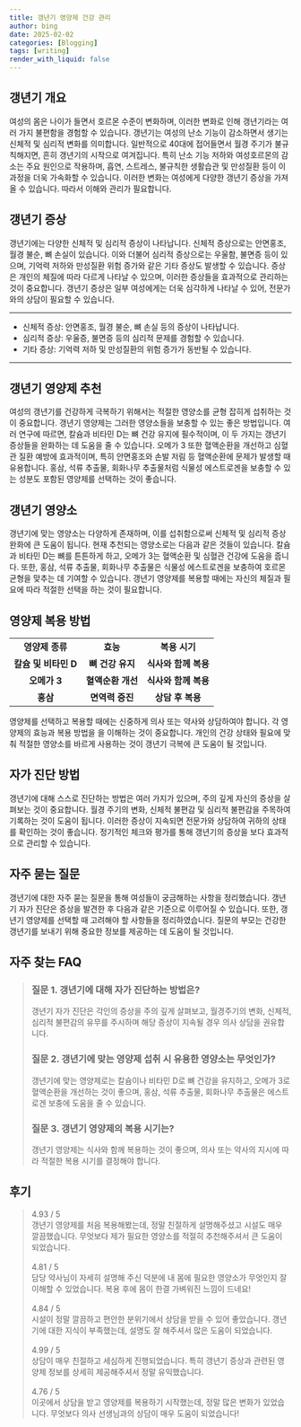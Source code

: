 ```yaml
---
title: 갱년기 영양제 건강 관리
author: bing
date: 2025-02-02
categories: [Blogging]
tags: [writing]
render_with_liquid: false
---
```



<h2 id='갱년기_개요'>갱년기 개요</h2>

<p>여성의 몸은 나이가 들면서 호르몬 수준이 변화하며, 이러한 변화로 인해 갱년기라는 여러 가지 불편함을 경험할 수 있습니다. 갱년기는 여성의 난소 기능이 감소하면서 생기는 신체적 및 심리적 변화를 의미합니다. 일반적으로 40대에 접어들면서 월경 주기가 불규칙해지면, 흔히 갱년기의 시작으로 여겨집니다. 특히 난소 기능 저하와 여성호르몬의 감소는 주요 원인으로 작용하며, 흡연, 스트레스, 불규칙한 생활습관 및 만성질환 등이 이 과정을 더욱 가속화할 수 있습니다. 이러한 변화는 여성에게 다양한 갱년기 증상을 가져올 수 있습니다. 따라서 이해와 관리가 필요합니다.</p>

<h2 id='갱년기 증상'>갱년기 증상</h2>

<p>갱년기에는 다양한 신체적 및 심리적 증상이 나타납니다. 신체적 증상으로는 안면홍조, 월경 불순, 뼈 손실이 있습니다. 이와 더불어 심리적 증상으로는 우울함, 불면증 등이 있으며, 기억력 저하와 만성질환 위험 증가와 같은 기타 증상도 발생할 수 있습니다. 증상은 개인의 체질에 따라 다르게 나타날 수 있으며, 이러한 증상들을 효과적으로 관리하는 것이 중요합니다. 갱년기 증상은 일부 여성에게는 더욱 심각하게 나타날 수 있어, 전문가와의 상담이 필요할 수 있습니다.</p>

<hr />

<ul>
    <li>신체적 증상: 안면홍조, 월경 불순, 뼈 손실 등의 증상이 나타납니다.</li>
    <li>심리적 증상: 우울증, 불면증 등의 심리적 문제를 경험할 수 있습니다.</li>
    <li>기타 증상: 기억력 저하 및 만성질환의 위험 증가가 동반될 수 있습니다.</li>
</ul>

<hr />

<h2 id='갱년기_영양제 추천'>갱년기 영양제 추천</h2>

<p>여성의 갱년기를 건강하게 극복하기 위해서는 적절한 영양소를 균형 잡히게 섭취하는 것이 중요합니다. 갱년기 영양제는 그러한 영양소들을 보충할 수 있는 좋은 방법입니다. 여러 연구에 따르면, 칼슘과 비타민 D는 뼈 건강 유지에 필수적이며, 이 두 가지는 갱년기 증상들을 완화하는 데 도움을 줄 수 있습니다. 오메가 3 또한 혈액순환을 개선하고 심혈관 질환 예방에 효과적이며, 특히 안면홍조와 손발 저림 등 혈액순환에 문제가 발생할 때 유용합니다. 홍삼, 석류 추출물, 회화나무 추출물처럼 식물성 에스트로겐을 보충할 수 있는 성분도 포함된 영양제를 선택하는 것이 좋습니다.</p>

<h2 id='갱년기_영양소'>갱년기 영양소</h2>

<p>갱년기에 맞는 영양소는 다양하게 존재하며, 이를 섭취함으로써 신체적 및 심리적 증상 완화에 큰 도움이 됩니다. 현재 추천되는 영양소로는 다음과 같은 것들이 있습니다. 칼슘과 비타민 D는 뼈를 튼튼하게 하고, 오메가 3는 혈액순환 및 심혈관 건강에 도움을 줍니다. 또한, 홍삼, 석류 추출물, 회화나무 추출물은 식물성 에스트로겐을 보충하여 호르몬 균형을 맞추는 데 기여할 수 있습니다. 갱년기 영양제를 복용할 때에는 자신의 체질과 필요에 따라 적절한 선택을 하는 것이 필요합니다.</p>

<h2 id='영양제 복용_방법'>영양제 복용 방법</h2>

<table>
    <tr>
        <td style="text-align: center; height: 17px;"><b>영양제 종류</b></td>
        <td style="text-align: center; height: 17px;"><b>효능</b></td>
        <td style="text-align: center; height: 17px;"><b>복용 시기</b></td>
    </tr>
    <tr>
        <td style="text-align: center; height: 17px;"><b>칼슘 및 비타민 D</b></td>
        <td style="text-align: center; height: 17px;"><b>뼈 건강 유지</b></td>
        <td style="text-align: center; height: 17px;"><b>식사와 함께 복용</b></td>
    </tr>
    <tr>
        <td style="text-align: center; height: 17px;"><b>오메가 3</b></td>
        <td style="text-align: center; height: 17px;"><b>혈액순환 개선</b></td>
        <td style="text-align: center; height: 17px;"><b>식사와 함께 복용</b></td>
    </tr>
    <tr>
        <td style="text-align: center; height: 17px;"><b>홍삼</b></td>
        <td style="text-align: center; height: 17px;"><b>면역력 증진</b></td>
        <td style="text-align: center; height: 17px;"><b>상담 후 복용</b></td>
    </tr>
</table>

<p>영양제를 선택하고 복용할 때에는 신중하게 의사 또는 약사와 상담하여야 합니다. 각 영양제의 효능과 복용 방법을 을 이해하는 것이 중요합니다. 개인의 건강 상태와 필요에 맞춰 적절한 영양소를 바르게 사용하는 것이 갱년기 극복에 큰 도움이 될 것입니다.</p>

<h2 id='자가 진단_방법'>자가 진단 방법</h2>

<p>갱년기에 대해 스스로 진단하는 방법은 여러 가지가 있으며, 주의 깊게 자신의 증상을 살펴보는 것이 중요합니다. 월경 주기의 변화, 신체적 불편감 및 심리적 불편감을 주목하여 기록하는 것이 도움이 됩니다. 이러한 증상이 지속되면 전문가와 상담하여 귀하의 상태를 확인하는 것이 좋습니다. 정기적인 체크와 평가를 통해 갱년기의 증상을 보다 효과적으로 관리할 수 있습니다.</p>

<h2 id='자주 묻는 질문'>자주 묻는 질문</h2>

<p>갱년기에 대한 자주 묻는 질문을 통해 여성들이 궁금해하는 사항을 정리했습니다. 갱년기 자가 진단은 증상을 발견한 후 다음과 같은 기준으로 이루어질 수 있습니다. 또한, 갱년기 영양제를 선택할 때 고려해야 할 사항들을 정리하였습니다. 질문의 부모는 건강한 갱년기를 보내기 위해 중요한 정보를 제공하는 데 도움이 될 것입니다.</p>


<h2 id='자주_찾는_FAQ'>자주 찾는 FAQ</h2>
<div itemscope="" itemtype="https://schema.org/FAQPage"> 
<blockquote> 
<div itemscope="" itemprop="mainEntity" itemtype="https://schema.org/Question"> 
<h3 itemprop="name">질문 1. 갱년기에 대해 자가 진단하는 방법은?</h3> 
<div itemscope="" itemprop="acceptedAnswer" itemtype="https://schema.org/Answer"> 
<span itemprop="text"> 
<p>갱년기 자가 진단은 각인의 증상을 주의 깊게 살펴보고, 월경주기의 변화, 신체적, 심리적 불편감의 유무를 주시하며 해당 증상이 지속될 경우 의사 상담을 권유합니다.</p> 
</span> 
</div> 
</div> 

<div itemscope="" itemprop="mainEntity" itemtype="https://schema.org/Question"> 
<h3 itemprop="name">질문 2. 갱년기에 맞는 영양제 섭취 시 유용한 영양소는 무엇인가?</h3> 
<div itemscope="" itemprop="acceptedAnswer" itemtype="https://schema.org/Answer"> 
<span itemprop="text"> 
<p>갱년기에 맞는 영양제로는 칼슘이나 비타민 D로 뼈 건강을 유지하고, 오메가 3로 혈액순환을 개선하는 것이 좋으며, 홍삼, 석류 추출물, 회화나무 추출물은 에스트로겐 보충에 도움을 줄 수 있습니다.</p> 
</span> 
</div> 
</div> 

<div itemscope="" itemprop="mainEntity" itemtype="https://schema.org/Question"> 
<h3 itemprop="name">질문 3. 갱년기 영양제의 복용 시기는?</h3> 
<div itemscope="" itemprop="acceptedAnswer" itemtype="https://schema.org/Answer"> 
<span itemprop="text"> 
<p>갱년기 영양제는 식사와 함께 복용하는 것이 좋으며, 의사 또는 약사의 지시에 따라 적절한 복용 시기를 결정해야 합니다.</p> 
</span> 
</div> 
</div> 
</blockquote> 
</div>
<h2 id='후기'>후기</h2>
<div itemscope itemtype="https://schema.org/Product">
  <blockquote>
  <div itemprop="review" itemscope itemtype="https://schema.org/Review">
      <div itemprop="reviewRating" itemscope itemtype="https://schema.org/Rating"> <span itemprop="ratingValue">4.93</span> / <span itemprop="bestRating">5</span> </div>
      <span itemprop="reviewBody">갱년기 영양제를 처음 복용해봤는데, 정말 친절하게 설명해주셨고 시설도 매우 깔끔했습니다. 무엇보다 제가 필요한 영양소를 적절히 추천해주셔서 큰 도움이 되었습니다.</span>
  </div>
  <br>
  <div itemprop="review" itemscope itemtype="https://schema.org/Review">
      <div itemprop="reviewRating" itemscope itemtype="https://schema.org/Rating"> <span itemprop="ratingValue">4.81</span> / <span itemprop="bestRating">5</span> </div>
      <span itemprop="reviewBody">담당 약사님이 자세히 설명해 주신 덕분에 내 몸에 필요한 영양소가 무엇인지 잘 이해할 수 있었습니다. 복용 후에 몸이 한결 가벼워진 느낌이 드네요!</span>
  </div>
  <br>
  <div itemprop="review" itemscope itemtype="https://schema.org/Review">
      <div itemprop="reviewRating" itemscope itemtype="https://schema.org/Rating"> <span itemprop="ratingValue">4.84</span> / <span itemprop="bestRating">5</span> </div>
      <span itemprop="reviewBody">시설이 정말 깔끔하고 편안한 분위기에서 상담을 받을 수 있어 좋았습니다. 갱년기에 대한 지식이 부족했는데, 설명도 잘 해주셔서 많은 도움이 되었습니다.</span>
  </div>
  <br>
  <div itemprop="review" itemscope itemtype="https://schema.org/Review">
      <div itemprop="reviewRating" itemscope itemtype="https://schema.org/Rating"> <span itemprop="ratingValue">4.99</span> / <span itemprop="bestRating">5</span> </div>
      <span itemprop="reviewBody">상담이 매우 친절하고 세심하게 진행되었습니다. 특히 갱년기 증상과 관련된 영양제 정보를 상세히 제공해주셔서 정말 유익했습니다.</span>
  </div>
  <br>
  <div itemprop="review" itemscope itemtype="https://schema.org/Review">
      <div itemprop="reviewRating" itemscope itemtype="https://schema.org/Rating"> <span itemprop="ratingValue">4.76</span> / <span itemprop="bestRating">5</span> </div>
      <span itemprop="reviewBody">이곳에서 상담을 받고 영양제를 복용하기 시작했는데, 정말 많은 변화가 있었습니다. 무엇보다 의사 선생님과의 상담이 매우 도움이 되었습니다!</span>
  </div>
  </blockquote>
</div>

